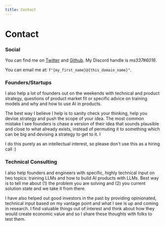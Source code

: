 ```yaml
---
title: Contact
---
```


# Contact 

### Social
You can find me on [Twitter](https://twitter.com/madhavsinghal_) and [Github](https://github.com/ms337).
My Discord handle is *ms337#6016*.

You can email me at: `f"{my_first_name}@{this_domain_name}"`.

### Founders/Startups
I also help a lot of founders out on the weekends with technical and product strategy, questions of product market fit or specific advice on training models and why and how to use AI in products. 

The best way I believe I help is to sanity check your thinking, help you devise strategy and push the scope of your idea. The most common mistake I see founders is chase a version of their idea that sounds plausible and close to what already exists, instead of permuting it to something which can be big and devising a strategy to get to it. I 

I do this purely as an intellectual interest, so please don't use this as a hiring call :)

### Technical Consulting

I also help founders and engineers with specific, highly technical input on two topics: training LLMs and how to build AI products with LLMs. Best way is to tell me about (1) the problem you are solving and (2) you current solution state and we take it from there. 

I have also helped out good investors in the past by providing opinionated, technical input based on my vantage point and what I see is up and coming in research. I find valuable things out of interest and think about how they would create economic value and so I share these thoughts with folks to test them. 

